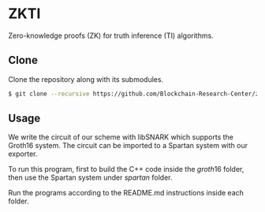 # ZKTI

Zero-knowledge proofs (ZK) for truth inference (TI) algorithms.

## Clone

Clone the repository along with its submodules.

``` bash 
$ git clone --recursive https://github.com/Blockchain-Research-Center/zkTI.git
```

## Usage

We write the circuit of our scheme with libSNARK which supports the Groth16 system. The circuit can be imported to a Spartan system with our exporter.

To run this program, first to build the C++ code inside the $groth16$ folder, then use the Spartan system under $spartan$ folder.

Run the programs according to the README.md instructions inside each folder.